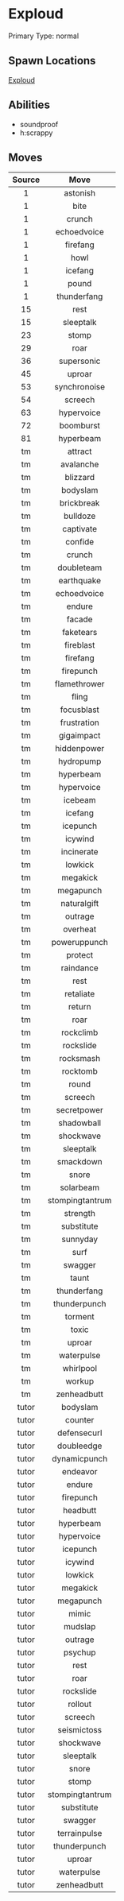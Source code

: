 # Exploud  
Primary Type: normal  
  
## Spawn Locations  
[Exploud](/data/spawn_presets/exploud.md)  
  
## Abilities  
  * soundproof
  * h:scrappy
  
  
## Moves  
  
| Source | Move |  
|:---:|:---:|  
| 1 | astonish |  
| 1 | bite |  
| 1 | crunch |  
| 1 | echoedvoice |  
| 1 | firefang |  
| 1 | howl |  
| 1 | icefang |  
| 1 | pound |  
| 1 | thunderfang |  
| 15 | rest |  
| 15 | sleeptalk |  
| 23 | stomp |  
| 29 | roar |  
| 36 | supersonic |  
| 45 | uproar |  
| 53 | synchronoise |  
| 54 | screech |  
| 63 | hypervoice |  
| 72 | boomburst |  
| 81 | hyperbeam |  
| tm | attract |  
| tm | avalanche |  
| tm | blizzard |  
| tm | bodyslam |  
| tm | brickbreak |  
| tm | bulldoze |  
| tm | captivate |  
| tm | confide |  
| tm | crunch |  
| tm | doubleteam |  
| tm | earthquake |  
| tm | echoedvoice |  
| tm | endure |  
| tm | facade |  
| tm | faketears |  
| tm | fireblast |  
| tm | firefang |  
| tm | firepunch |  
| tm | flamethrower |  
| tm | fling |  
| tm | focusblast |  
| tm | frustration |  
| tm | gigaimpact |  
| tm | hiddenpower |  
| tm | hydropump |  
| tm | hyperbeam |  
| tm | hypervoice |  
| tm | icebeam |  
| tm | icefang |  
| tm | icepunch |  
| tm | icywind |  
| tm | incinerate |  
| tm | lowkick |  
| tm | megakick |  
| tm | megapunch |  
| tm | naturalgift |  
| tm | outrage |  
| tm | overheat |  
| tm | poweruppunch |  
| tm | protect |  
| tm | raindance |  
| tm | rest |  
| tm | retaliate |  
| tm | return |  
| tm | roar |  
| tm | rockclimb |  
| tm | rockslide |  
| tm | rocksmash |  
| tm | rocktomb |  
| tm | round |  
| tm | screech |  
| tm | secretpower |  
| tm | shadowball |  
| tm | shockwave |  
| tm | sleeptalk |  
| tm | smackdown |  
| tm | snore |  
| tm | solarbeam |  
| tm | stompingtantrum |  
| tm | strength |  
| tm | substitute |  
| tm | sunnyday |  
| tm | surf |  
| tm | swagger |  
| tm | taunt |  
| tm | thunderfang |  
| tm | thunderpunch |  
| tm | torment |  
| tm | toxic |  
| tm | uproar |  
| tm | waterpulse |  
| tm | whirlpool |  
| tm | workup |  
| tm | zenheadbutt |  
| tutor | bodyslam |  
| tutor | counter |  
| tutor | defensecurl |  
| tutor | doubleedge |  
| tutor | dynamicpunch |  
| tutor | endeavor |  
| tutor | endure |  
| tutor | firepunch |  
| tutor | headbutt |  
| tutor | hyperbeam |  
| tutor | hypervoice |  
| tutor | icepunch |  
| tutor | icywind |  
| tutor | lowkick |  
| tutor | megakick |  
| tutor | megapunch |  
| tutor | mimic |  
| tutor | mudslap |  
| tutor | outrage |  
| tutor | psychup |  
| tutor | rest |  
| tutor | roar |  
| tutor | rockslide |  
| tutor | rollout |  
| tutor | screech |  
| tutor | seismictoss |  
| tutor | shockwave |  
| tutor | sleeptalk |  
| tutor | snore |  
| tutor | stomp |  
| tutor | stompingtantrum |  
| tutor | substitute |  
| tutor | swagger |  
| tutor | terrainpulse |  
| tutor | thunderpunch |  
| tutor | uproar |  
| tutor | waterpulse |  
| tutor | zenheadbutt |  
  
